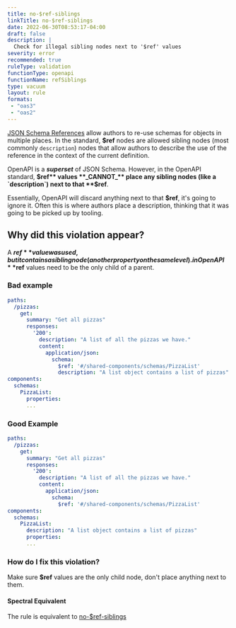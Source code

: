 ```yaml
---
title: no-$ref-siblings
linkTitle: no-$ref-siblings
date: 2022-06-30T08:53:17-04:00
draft: false
description: |
  Check for illegal sibling nodes next to '$ref' values
severity: error
recommended: true
ruleType: validation
functionType: openapi
functionName: refSiblings
type: vacuum
layout: rule
formats:
 - "oas3"
 - "oas2"
---
```


[JSON Schema References](https://json-schema.org/learn/getting-started-step-by-step.html#references) allow authors to 
re-use schemas for objects in multiple places. In the standard, **$ref** nodes are allowed sibling nodes (most commonly `description`)
nodes that allow authors to describe the use of the reference in the context of the current definition.

OpenAPI is a **_superset_** of JSON Schema. However, in the OpenAPI standard, **$ref** values **_CANNOT_** place any sibling nodes
(like a `description`) next to that **$ref**.

Essentially, OpenAPI will discard anything next to that **$ref**, it's going to ignore it. Often this is where authors
place a description, thinking that it was going to be picked up by tooling.

## Why did this violation appear?

A **$ref** value was used, but it contains a sibling node (another property on the same level). in OpenAPI **$ref** values 
need to be the only child of a parent.

### Bad example

```yaml
paths:
  /pizzas:
    get:
      summary: "Get all pizzas"
      responses:
        '200':
          description: "A list of all the pizzas we have."
          content:
            application/json:
              schema:
                $ref: '#/shared-components/schemas/PizzaList'
                description: "A list object contains a list of pizzas"
components:
  schemas:
    PizzaList:
      properties:
      ...
```
### Good Example

```yaml
paths:
  /pizzas:
    get:
      summary: "Get all pizzas"
      responses:
        '200':
          description: "A list of all the pizzas we have."
          content:
            application/json:
              schema:
                $ref: '#/shared-components/schemas/PizzaList'
components:
  schemas:
    PizzaList:
      description: "A list object contains a list of pizzas"
      properties:
      ...
```

### How do I fix this violation?

Make sure **$ref** values are the only child node, don't place anything next to them.

#### Spectral Equivalent

The rule is equivalent to [no-$ref-siblings](https://meta.stoplight.io/docs/spectral/4dec24461f3af-open-api-rules#no-ref-siblings)

